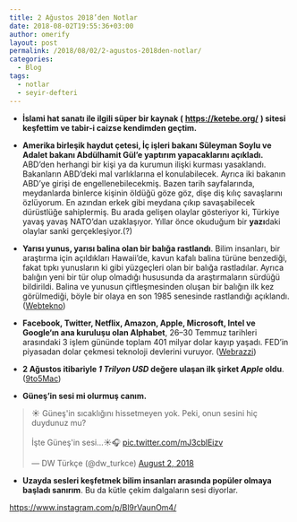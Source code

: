 ```yaml
---
title: 2 Ağustos 2018’den Notlar
date: 2018-08-02T19:55:36+03:00
author: omerify
layout: post
permalink: /2018/08/02/2-agustos-2018den-notlar/
categories:
  - Blog
tags:
  - notlar
  - seyir-defteri
---
```


* **İslami hat sanatı ile ilgili süper bir kaynak (** <a href="https://ketebe.org/" target="_blank" rel="noreferrer noopener nofollow"><strong>https://ketebe.org/</strong></a> **) sitesi keşfettim ve tabir-i caizse kendimden geçtim.**

* **Amerika birleşik haydut çetesi, İç işleri bakanı Süleyman Soylu ve Adalet bakanı Abdülhamit Gül’e yaptırım yapacaklarını açıkladı.** ABD’den herhangi bir kişi ya da kurumun ilişki kurması yasaklandı. Bakanların ABD’deki mal varlıklarına el konulabilecek. Ayrıca iki bakanın ABD’ye girişi de engellenebilecekmiş. Bazen tarih sayfalarında, meydanlarda binlerce kişinin öldüğü göze göz, dişe diş kılıç savaşlarını özlüyorum. En azından erkek gibi meydana çıkıp savaşabilecek dürüstlüğe sahiplermiş. Bu arada gelişen olaylar gösteriyor ki, Türkiye yavaş yavaş NATO’dan uzaklaşıyor. Yıllar önce okuduğum bir **yazı**daki olaylar sanki gerçekleşiyor.(?)

* **Yarısı yunus, yarısı balina olan bir balığa rastlandı**. Bilim insanları, bir araştırma için açıldıkları Hawaii’de, kavun kafalı balina türüne benzediği, fakat tıpkı yunusların ki gibi yüzgeçleri olan bir balığa rastladılar. Ayrıca balığın yeni bir tür olup olmadığı hususunda da araştırmaların sürdüğü bildirildi. Balina ve yunusun çiftleşmesinden oluşan bir balığın ilk kez görülmediği, böyle bir olaya en son 1985 senesinde rastlandığı açıklandı. (<a href="http://www.webtekno.com/yarisi-yunus-yarisi-balina-olan-bir-baliga-rastlandi-h50742.html" target="_blank" rel="noreferrer noopener nofollow">Webtekno</a>)

* **Facebook, Twitter, Netflix, Amazon, Apple, Microsoft, Intel ve Google‘ın ana kuruluşu olan Alphabet**, 26–30 Temmuz tarihleri arasındaki 3 işlem gününde toplam 401 milyar dolar kayıp yaşadı. FED’in piyasadan dolar çekmesi teknoloji devlerini vuruyor. (<a href="https://webrazzi.com/2018/08/02/teknoloji-devleri-new-york-borsasinda-3-gunde-401-milyar-dolar-deger-kaybetti/" target="_blank" rel="noreferrer noopener nofollow">Webrazzi</a>)

* **2 Ağustos itibariyle _1 Trilyon USD_ değere ulaşan ilk şirket _Apple_ oldu**. (<a href="https://9to5mac.com/2018/08/02/apple-becomes-first-company-to-hit-1-trillion-market-cap-according-to-apples-own-stocks-app/" target="_blank" rel="noreferrer noopener nofollow">9to5Mac</a>)

* **Güneş’in sesi mi olurmuş canım.**

<blockquote class="twitter-tweet"><p lang="tr" dir="ltr">☀️ Güneş&#39;in sıcaklığını hissetmeyen yok. Peki, onun sesini hiç duydunuz mu? <br><br>İşte Güneş&#39;in sesi...☀️🎧 <a href="https://t.co/mJ3cblEizv">pic.twitter.com/mJ3cblEizv</a></p>&mdash; DW Türkçe (@dw_turkce) <a href="https://twitter.com/dw_turkce/status/1024927481676136448?ref_src=twsrc%5Etfw">August 2, 2018</a></blockquote> <script async src="https://platform.twitter.com/widgets.js" charset="utf-8"></script>

* **Uzayda sesleri keşfetmek bilim insanları arasında popüler olmaya başladı sanırım**. Bu da kütle çekim dalgaların sesi diyorlar.

https://www.instagram.com/p/Bl9rVaunOm4/
